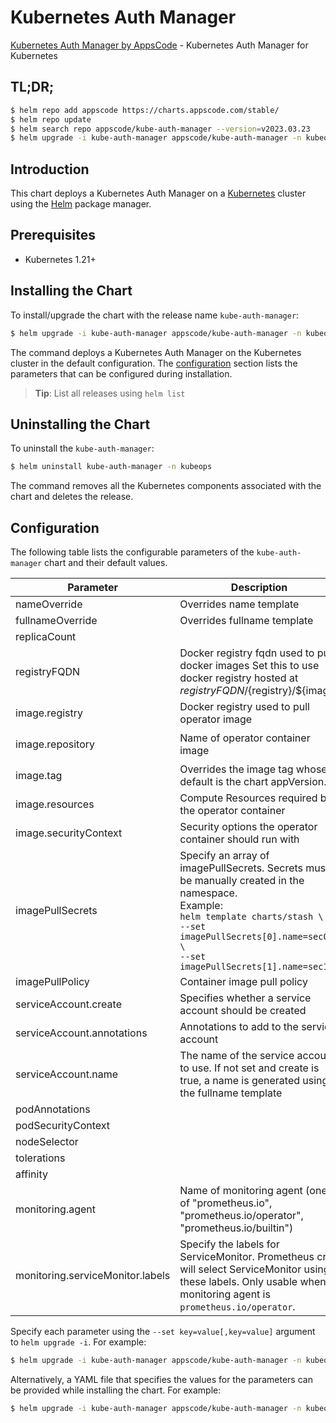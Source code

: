 # Kubernetes Auth Manager

[Kubernetes Auth Manager by AppsCode](https://github.com/bytebuilders/kube-auth-manager) - Kubernetes Auth Manager for Kubernetes

## TL;DR;

```bash
$ helm repo add appscode https://charts.appscode.com/stable/
$ helm repo update
$ helm search repo appscode/kube-auth-manager --version=v2023.03.23
$ helm upgrade -i kube-auth-manager appscode/kube-auth-manager -n kubeops --create-namespace --version=v2023.03.23
```

## Introduction

This chart deploys a Kubernetes Auth Manager on a [Kubernetes](http://kubernetes.io) cluster using the [Helm](https://helm.sh) package manager.

## Prerequisites

- Kubernetes 1.21+

## Installing the Chart

To install/upgrade the chart with the release name `kube-auth-manager`:

```bash
$ helm upgrade -i kube-auth-manager appscode/kube-auth-manager -n kubeops --create-namespace --version=v2023.03.23
```

The command deploys a Kubernetes Auth Manager on the Kubernetes cluster in the default configuration. The [configuration](#configuration) section lists the parameters that can be configured during installation.

> **Tip**: List all releases using `helm list`

## Uninstalling the Chart

To uninstall the `kube-auth-manager`:

```bash
$ helm uninstall kube-auth-manager -n kubeops
```

The command removes all the Kubernetes components associated with the chart and deletes the release.

## Configuration

The following table lists the configurable parameters of the `kube-auth-manager` chart and their default values.

|            Parameter             |                                                                                                            Description                                                                                                             |            Default             |
|----------------------------------|------------------------------------------------------------------------------------------------------------------------------------------------------------------------------------------------------------------------------------|--------------------------------|
| nameOverride                     | Overrides name template                                                                                                                                                                                                            | <code>""</code>                |
| fullnameOverride                 | Overrides fullname template                                                                                                                                                                                                        | <code>""</code>                |
| replicaCount                     |                                                                                                                                                                                                                                    | <code>1</code>                 |
| registryFQDN                     | Docker registry fqdn used to pull docker images Set this to use docker registry hosted at ${registryFQDN}/${registry}/${image}                                                                                                     | <code>ghcr.io</code>           |
| image.registry                   | Docker registry used to pull operator image                                                                                                                                                                                        | <code>appscode</code>          |
| image.repository                 | Name of operator container image                                                                                                                                                                                                   | <code>kube-auth-manager</code> |
| image.tag                        | Overrides the image tag whose default is the chart appVersion.                                                                                                                                                                     | <code>""</code>                |
| image.resources                  | Compute Resources required by the operator container                                                                                                                                                                               | <code>{}</code>                |
| image.securityContext            | Security options the operator container should run with                                                                                                                                                                            | <code>{}</code>                |
| imagePullSecrets                 | Specify an array of imagePullSecrets. Secrets must be manually created in the namespace. <br> Example: <br> `helm template charts/stash \` <br> `--set imagePullSecrets[0].name=sec0 \` <br> `--set imagePullSecrets[1].name=sec1` | <code>[]</code>                |
| imagePullPolicy                  | Container image pull policy                                                                                                                                                                                                        | <code>Always</code>            |
| serviceAccount.create            | Specifies whether a service account should be created                                                                                                                                                                              | <code>true</code>              |
| serviceAccount.annotations       | Annotations to add to the service account                                                                                                                                                                                          | <code>{}</code>                |
| serviceAccount.name              | The name of the service account to use. If not set and create is true, a name is generated using the fullname template                                                                                                             | <code>""</code>                |
| podAnnotations                   |                                                                                                                                                                                                                                    | <code>{}</code>                |
| podSecurityContext               |                                                                                                                                                                                                                                    | <code>{}</code>                |
| nodeSelector                     |                                                                                                                                                                                                                                    | <code>{}</code>                |
| tolerations                      |                                                                                                                                                                                                                                    | <code>[]</code>                |
| affinity                         |                                                                                                                                                                                                                                    | <code>{}</code>                |
| monitoring.agent                 | Name of monitoring agent (one of "prometheus.io", "prometheus.io/operator", "prometheus.io/builtin")                                                                                                                               | <code>""</code>                |
| monitoring.serviceMonitor.labels | Specify the labels for ServiceMonitor. Prometheus crd will select ServiceMonitor using these labels. Only usable when monitoring agent is `prometheus.io/operator`.                                                                | <code>{}</code>                |


Specify each parameter using the `--set key=value[,key=value]` argument to `helm upgrade -i`. For example:

```bash
$ helm upgrade -i kube-auth-manager appscode/kube-auth-manager -n kubeops --create-namespace --version=v2023.03.23 --set replicaCount=1
```

Alternatively, a YAML file that specifies the values for the parameters can be provided while
installing the chart. For example:

```bash
$ helm upgrade -i kube-auth-manager appscode/kube-auth-manager -n kubeops --create-namespace --version=v2023.03.23 --values values.yaml
```
